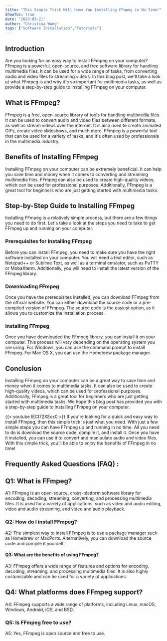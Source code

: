 ```yaml
---
title: "This Simple Trick Will Have You Installing FFmpeg in No Time!"
ShowToc: true 
date: "2023-03-21"
author: "Christina Wang" 
tags: ["Software Installation","Tutorials"]
---
```

## Introduction

Are you looking for an easy way to install FFmpeg on your computer? FFmpeg is a powerful, open-source, and free software library for handling multimedia files. It can be used for a wide range of tasks, from converting audio and video files to streaming videos. In this blog post, we'll take a look at what FFmpeg is and why it's so important for multimedia tasks, as well as provide a step-by-step guide to installing FFmpeg on your computer.

## What is FFmpeg?

FFmpeg is a free, open-source library of tools for handling multimedia files. It can be used to convert audio and video files between different formats, as well as stream videos over the internet. It is also used to create animated GIFs, create video slideshows, and much more. FFmpeg is a powerful tool that can be used for a variety of tasks, and it's often used by professionals in the multimedia industry.

## Benefits of Installing FFmpeg

Installing FFmpeg on your computer can be extremely beneficial. It can help you save time and money when it comes to converting and streaming multimedia files. FFmpeg can also be used to create high-quality videos, which can be used for professional purposes. Additionally, FFmpeg is a great tool for beginners who are just getting started with multimedia tasks.

## Step-by-Step Guide to Installing FFmpeg

Installing FFmpeg is a relatively simple process, but there are a few things you need to do first. Let's take a look at the steps you need to take to get FFmpeg up and running on your computer.

### Prerequisites for Installing FFmpeg

Before you can install FFmpeg, you need to make sure you have the right software installed on your computer. You will need a text editor, such as Notepad++ or Sublime Text, as well as a terminal emulator, such as PuTTY or MobaXterm. Additionally, you will need to install the latest version of the FFmpeg library.

### Downloading FFmpeg

Once you have the prerequisites installed, you can download FFmpeg from the official website. You can either download the source code or a pre-compiled version of FFmpeg. The source code is the easiest option, as it allows you to customize the installation process.

### Installing FFmpeg

Once you have downloaded the FFmpeg library, you can install it on your computer. This process will vary depending on the operating system you are using. For Windows, you can use the command prompt to install FFmpeg. For Mac OS X, you can use the Homebrew package manager.

## Conclusion

Installing FFmpeg on your computer can be a great way to save time and money when it comes to multimedia tasks. It can also be used to create high-quality videos, which can be used for professional purposes. Additionally, FFmpeg is a great tool for beginners who are just getting started with multimedia tasks. We hope this blog post has provided you with a step-by-step guide to installing FFmpeg on your computer.

{{< youtube IECI72XEox0 >}} 
If you're looking for a quick and easy way to install FFmpeg, then this simple trick is just what you need. With just a few simple steps you can have FFmpeg up and running in no time. All you need to do is download the source code, compile it, and install it. Once you have it installed, you can use it to convert and manipulate audio and video files. With this simple trick, you'll be able to enjoy the benefits of FFmpeg in no time!

## Frequently Asked Questions (FAQ) :
<h2>Q1: What is FFmpeg?</h2>

A1: FFmpeg is an open-source, cross-platform software library for encoding, decoding, streaming, converting, and processing multimedia files. It is used for a variety of applications, such as video and audio editing, video and audio streaming, and video and audio playback.

<h3>Q2: How do I install FFmpeg?</h3>

A2: The simplest way to install FFmpeg is to use a package manager such as Homebrew or MacPorts. Alternatively, you can download the source code and compile it yourself.

<h4>Q3: What are the benefits of using FFmpeg?</h4>

A3: FFmpeg offers a wide range of features and options for encoding, decoding, streaming, and processing multimedia files. It is also highly customizable and can be used for a variety of applications.

<h2>Q4: What platforms does FFmpeg support?</h2>

A4: FFmpeg supports a wide range of platforms, including Linux, macOS, Windows, Android, iOS, and BSD.

<h3>Q5: Is FFmpeg free to use?</h3>

A5: Yes, FFmpeg is open source and free to use.





